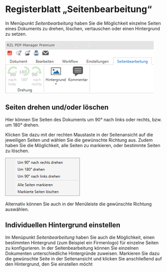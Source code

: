 # Registerblatt „Seitenbearbeitung“

In Menüpunkt *Seitenbearbeitung* haben Sie die Möglichkeit einzelne
Seiten eines Dokuments zu drehen, löschen, vertauschen oder einen
Hintergrund zu setzen.


![](<img/image74.png>)

## Seiten drehen und/oder löschen

Hier können Sie Seiten des Dokuments um 90° nach links oder rechts, bzw.
um 180° drehen.

Klicken Sie dazu mit der rechten Maustaste in der Seitenansicht auf die
jeweiligen Seiten und wählen Sie die gewünschte Richtung aus. Zudem
haben Sie die Möglichkeit, alle Seiten zu markieren, oder bestimmte
Seiten zu löschen.


![](<img/image75.png>)

Alternativ können Sie auch in der Menüleiste die gewünschte Richtung
auswählen.

## Individuellen Hintergrund einstellen

Im Menüpunkt *Seitenbearbeitung* haben Sie auch die Möglichkeit, einen
bestimmten Hintergrund (zum Beispiel ein Firmenlogo) für einzelne Seiten
zu konfigurieren. In der Seitenbearbeitung können Sie einzelnen
Dokumenten unterschiedliche Hintergründe zuweisen. Markieren Sie dazu
die gewünschte Seite in der Seitenansicht und klicken Sie anschließend
auf den Hintergrund, den Sie einstellen möcht
